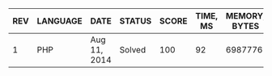 | REV | LANGUAGE | DATE | STATUS | SCORE | TIME, MS | MEMORY, BYTES | IN RANKING | UNIQUE | RANKING POINTS |
|-----|----------|------|--------|-------|----------|---------------|------------|--------|----------------|
| 1 | PHP | Aug 11, 2014 | Solved | 100 | 92 | 6987776 | yes | yes | 29.007 |

